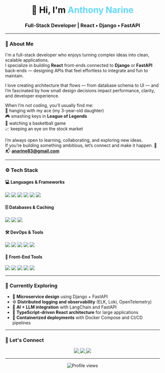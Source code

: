 <h1 align="center">👋 Hi, I'm <span style="color:#61DAFB">Anthony Narine</span></h1>
<h3 align="center">Full-Stack Developer | React • Django • FastAPI</h3>

---

### 🧠 About Me

I'm a full-stack developer who enjoys turning complex ideas into clean, scalable applications.  
I specialize in building **React** front-ends connected to **Django** or **FastAPI** back-ends — designing APIs that feel effortless to integrate and fun to maintain.  

I love creating architecture that flows — from database schema to UI — and I’m fascinated by how small design decisions impact performance, clarity, and developer experience.  

When I’m not coding, you’ll usually find me:  
👧 hanging with my ace (my 3-year-old daughter)  
🎮 smashing keys in **League of Legends**  
🏀 watching a basketball game  
📈 keeping an eye on the stock market  

I’m always open to learning, collaborating, and exploring new ideas.  
If you’re building something ambitious, let’s connect and make it happen. 🚀  
📬 **anarine83@gmail.com**

---

### ⚙️ Tech Stack

#### 💻 Languages & Frameworks
<p>
  <img src="https://img.shields.io/badge/-Python-3776AB?style=for-the-badge&logo=python&logoColor=white"/>
  <img src="https://img.shields.io/badge/-Django-092E20?style=for-the-badge&logo=django&logoColor=white"/>
  <img src="https://img.shields.io/badge/-FastAPI-009688?style=for-the-badge&logo=fastapi&logoColor=white"/>
  <img src="https://img.shields.io/badge/-React-61DAFB?style=for-the-badge&logo=react&logoColor=black"/>
  <img src="https://img.shields.io/badge/-TypeScript-3178C6?style=for-the-badge&logo=typescript&logoColor=white"/>
  <img src="https://img.shields.io/badge/-JavaScript-F7DF1E?style=for-the-badge&logo=javascript&logoColor=black"/>
</p>

#### 🗄 Databases & Caching
<p>
  <img src="https://img.shields.io/badge/-PostgreSQL-4169E1?style=for-the-badge&logo=postgresql&logoColor=white"/>
  <img src="https://img.shields.io/badge/-MySQL-4479A1?style=for-the-badge&logo=mysql&logoColor=white"/>
  <img src="https://img.shields.io/badge/-Redis-DC382D?style=for-the-badge&logo=redis&logoColor=white"/>
</p>

#### 🛠 DevOps & Tools
<p>
  <img src="https://img.shields.io/badge/-Docker-2496ED?style=for-the-badge&logo=docker&logoColor=white"/>
  <img src="https://img.shields.io/badge/-Nginx-009639?style=for-the-badge&logo=nginx&logoColor=white"/>
  <img src="https://img.shields.io/badge/-GitHub%20Actions-2088FF?style=for-the-badge&logo=github-actions&logoColor=white"/>
  <img src="https://img.shields.io/badge/-Linux-FCC624?style=for-the-badge&logo=linux&logoColor=black"/>
  <img src="https://img.shields.io/badge/-VS%20Code-007ACC?style=for-the-badge&logo=visual-studio-code&logoColor=white"/>
</p>

#### 🎨 Front-End Tools
<p>
  <img src="https://img.shields.io/badge/-TailwindCSS-38B2AC?style=for-the-badge&logo=tailwind-css&logoColor=white"/>
  <img src="https://img.shields.io/badge/-Material--UI-0081CB?style=for-the-badge&logo=mui&logoColor=white"/>
  <img src="https://img.shields.io/badge/-Bootstrap-563D7C?style=for-the-badge&logo=bootstrap&logoColor=white"/>
  <img src="https://img.shields.io/badge/-HTML5-E34F26?style=for-the-badge&logo=html5&logoColor=white"/>
  <img src="https://img.shields.io/badge/-CSS3-1572B6?style=for-the-badge&logo=css3&logoColor=white"/>
</p>

---

### 🌱 Currently Exploring
- 🧩 **Microservice design** using Django + FastAPI  
- ⚙️ **Distributed logging and observability** (ELK, Loki, OpenTelemetry)  
- 🧠 **AI + LLM integration** with LangChain and FastAPI  
- 🧱 **TypeScript-driven React architecture** for large applications  
- 🐳 **Containerized deployments** with Docker Compose and CI/CD pipelines  

---

### 🤝 Let's Connect

<p align="center">
  <a href="mailto:anarine83@gmail.com">
    <img src="https://img.shields.io/badge/Email-Contact%20Me-D14836?style=for-the-badge&logo=gmail&logoColor=white"/>
  </a>
  <a href="https://www.linkedin.com/in/anthony-narine-9ab567245/">
    <img src="https://img.shields.io/badge/LinkedIn-Connect-0077B5?style=for-the-badge&logo=linkedin&logoColor=white"/>
  </a>
  <a href="https://github.com/anthonynarine">
    <img src="https://img.shields.io/badge/GitHub-Follow-181717?style=for-the-badge&logo=github&logoColor=white"/>
  </a>
</p>

---

<p align="center">
  <img src="https://komarev.com/ghpvc/?username=anthonynarine&style=flat-square&color=blue" alt="Profile views"/>
</p>
